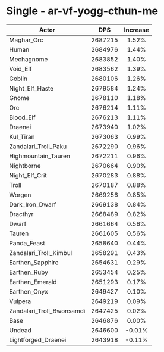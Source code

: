 # Single - ar-vf-yogg-cthun-me
| Actor | DPS | Increase |
|---|:---:|:---:|
|Maghar_Orc|2687215|1.52%|
|Human|2684976|1.44%|
|Mechagnome|2683852|1.40%|
|Void_Elf|2683562|1.39%|
|Goblin|2680106|1.26%|
|Night_Elf_Haste|2679584|1.24%|
|Gnome|2678110|1.18%|
|Orc|2676214|1.11%|
|Blood_Elf|2676213|1.11%|
|Draenei|2673940|1.02%|
|Kul_Tiran|2673063|0.99%|
|Zandalari_Troll_Paku|2672290|0.96%|
|Highmountain_Tauren|2672211|0.96%|
|Nightborne|2670664|0.90%|
|Night_Elf_Crit|2670283|0.88%|
|Troll|2670187|0.88%|
|Worgen|2669256|0.85%|
|Dark_Iron_Dwarf|2669138|0.84%|
|Dracthyr|2668489|0.82%|
|Dwarf|2661664|0.56%|
|Tauren|2661605|0.56%|
|Panda_Feast|2658640|0.44%|
|Zandalari_Troll_Kimbul|2658291|0.43%|
|Earthen_Sapphire|2654631|0.29%|
|Earthen_Ruby|2653454|0.25%|
|Earthen_Emerald|2651293|0.17%|
|Earthen_Onyx|2649427|0.10%|
|Vulpera|2649219|0.09%|
|Zandalari_Troll_Bwonsamdi|2647425|0.02%|
|Base|2646876|0.00%|
|Undead|2646600|-0.01%|
|Lightforged_Draenei|2643918|-0.11%|
